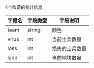 4个阵营的统计信息

| 字段名 | 字段类型 | 字段说明 |
|-------|-------|-------|
| team  | string  | 颜色  |
| virus  | int  | 当前士兵数量  |
| loss  | int  | 损失的士兵数量  |
| land  | int  | 当前地块数量  |

